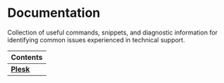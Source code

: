 # Documentation
Collection of useful commands, snippets, and diagnostic information for identifying common issues experienced in technical support.

|Contents                                     |
|---------------------------------------------|
|[**Plesk**](https://docs.osullivan.sh/plesk/)|
